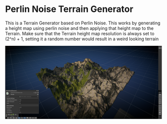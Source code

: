 # Perlin Noise Terrain Generator
This is a Terrain Generator based on Perlin Noise. This works by generating a height map using perlin noise and then applying that height map to the Terrain.
Make sure that the Terrain height map resolution is always set to (2^n) + 1, setting it a random number would result in a weird looking terrain


![Showcase](image.png)  
